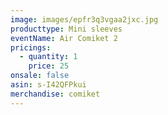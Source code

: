 ```yaml
---
image: images/epfr3q3vgaa2jxc.jpg
producttype: Mini sleeves
eventName: Air Comiket 2
pricings:
  - quantity: 1
    price: 25
onsale: false
asin: s-I42QFPkui
merchandise: comiket
---
```

